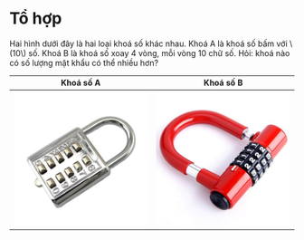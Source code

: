 # Tổ hợp

Hai hình dưới đây là hai loại khoá số khác nhau. Khoá A là khoá số bấm với \\(10\\) số. Khoá B là khoá số xoay 4 vòng, mỗi vòng 10 chữ số. Hỏi: khoá nào có số lượng mật khẩu có thể nhiều hơn?

|Khoá số A|Khoá số B|
|---|---|
|![khoá số A](../images/num_lock_1.png)|![khoá số B](../images/num_lock_2.png)|